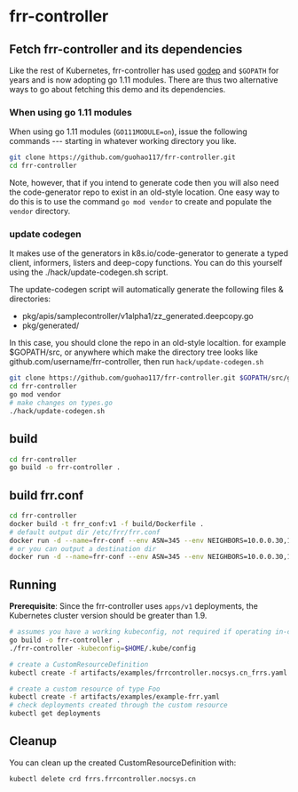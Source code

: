 # frr-controller

## Fetch frr-controller and its dependencies

Like the rest of Kubernetes, frr-controller has used
[godep](https://github.com/tools/godep) and `$GOPATH` for years and is
now adopting go 1.11 modules.  There are thus two alternative ways to
go about fetching this demo and its dependencies.

### When using go 1.11 modules

When using go 1.11 modules (`GO111MODULE=on`), issue the following
commands --- starting in whatever working directory you like.

```sh
git clone https://github.com/guohao117/frr-controller.git
cd frr-controller
```

Note, however, that if you intend to
generate code then you will also need the
code-generator repo to exist in an old-style location.  One easy way
to do this is to use the command `go mod vendor` to create and
populate the `vendor` directory.

### update codegen
It makes use of the generators in k8s.io/code-generator to generate a typed client, informers, listers and deep-copy functions. You can do this yourself using the ./hack/update-codegen.sh script.

The update-codegen script will automatically generate the following files & directories:

- pkg/apis/samplecontroller/v1alpha1/zz_generated.deepcopy.go
- pkg/generated/

In this case, you should clone the repo in an old-style localtion. for example $GOPATH/src, or anywhere which make the directory tree looks like github.com/username/frr-controller, then run `hack/update-codegen.sh`

```sh
git clone https://github.com/guohao117/frr-controller.git $GOPATH/src/github.com/guohao117/frr-controller
cd frr-controller
go mod vendor
# make changes on types.go
./hack/update-codegen.sh
```

## build
```sh
cd frr-controller
go build -o frr-controller .
```

## build frr.conf
```sh
cd frr-controller
docker build -t frr_conf:v1 -f build/Dockerfile .
# default output dir /etc/frr/frr.conf
docker run -d --name=frr-conf --env ASN=345 --env NEIGHBORS=10.0.0.30,10.0.0.40 frr_conf:v1
# or you can output a destination dir
docker run -d --name=frr-conf --env ASN=345 --env NEIGHBORS=10.0.0.30,10.0.0.40 frr_conf:v1 /usr/local/etc/frr/frr.conf

```

## Running

**Prerequisite**: Since the frr-controller uses `apps/v1` deployments, the Kubernetes cluster version should be greater than 1.9.

```sh
# assumes you have a working kubeconfig, not required if operating in-cluster
go build -o frr-controller .
./frr-controller -kubeconfig=$HOME/.kube/config

# create a CustomResourceDefinition
kubectl create -f artifacts/examples/frrcontroller.nocsys.cn_frrs.yaml

# create a custom resource of type Foo
kubectl create -f artifacts/examples/example-frr.yaml
# check deployments created through the custom resource
kubectl get deployments
```

## Cleanup

You can clean up the created CustomResourceDefinition with:
```sh
kubectl delete crd frrs.frrcontroller.nocsys.cn
```
